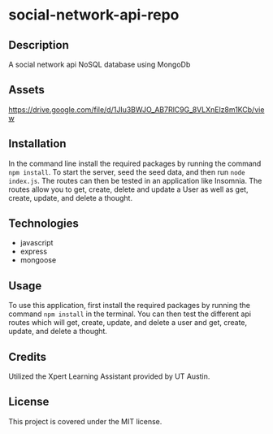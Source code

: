 # social-network-api-repo

## Description
A social network api NoSQL database using MongoDb

## Assets
https://drive.google.com/file/d/1JIu3BWJO_AB7RlC9G_8VLXnElz8m1KCb/view

## Installation
In the command line install the required packages by running the command `npm install`. To start the server, seed the seed data, and then run `node index.js`. The routes can then be tested in an application like Insomnia. The routes allow you to get, create, delete and update a User as well as get, create, update, and delete a thought.

## Technologies
* javascript
* express
* mongoose

## Usage
To use this application, first install the required packages by running the command `npm install` in the terminal. You can then test the different api routes which will get, create, update, and delete a user and get, create, update, and delete a thought.

## Credits
Utilized the Xpert Learning Assistant provided by UT Austin.

## License
This project is covered under the MIT license.